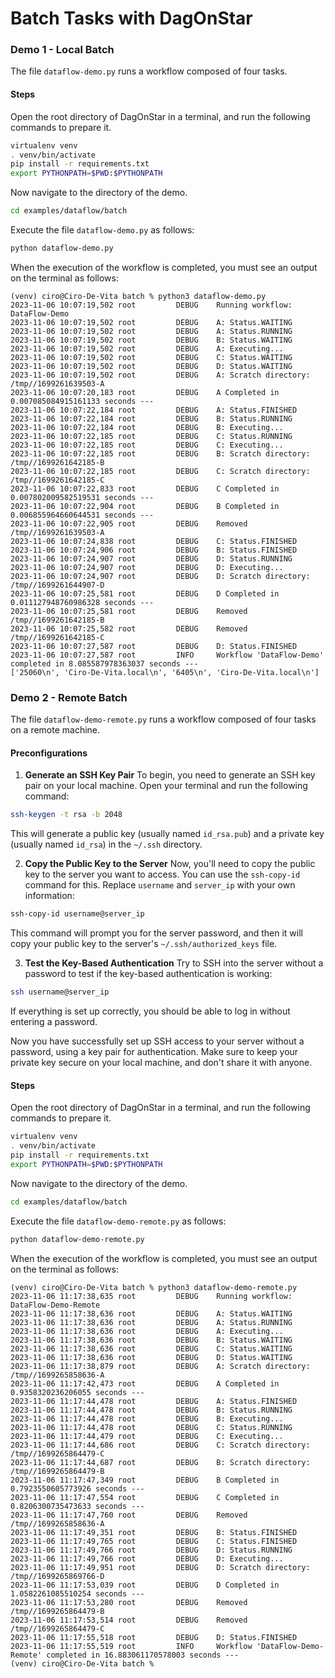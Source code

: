 # Batch Tasks with DagOnStar

### Demo 1 - Local Batch

The file ```dataflow-demo.py``` runs a workflow composed of four tasks.

#### Steps

Open the root directory of DagOnStar in a terminal, and run the following commands to prepare it.

```bash
virtualenv venv
. venv/bin/activate
pip install -r requirements.txt
export PYTHONPATH=$PWD:$PYTHONPATH
```

Now navigate to the directory of the demo.

```bash
cd examples/dataflow/batch
```

Execute the file ```dataflow-demo.py``` as follows:

```bash
python dataflow-demo.py
```

When the execution of the workflow is completed, you must see an output on the terminal as follows:

```console
(venv) ciro@Ciro-De-Vita batch % python3 dataflow-demo.py                                       
2023-11-06 10:07:19,502 root         DEBUG    Running workflow: DataFlow-Demo
2023-11-06 10:07:19,502 root         DEBUG    A: Status.WAITING
2023-11-06 10:07:19,502 root         DEBUG    A: Status.RUNNING
2023-11-06 10:07:19,502 root         DEBUG    B: Status.WAITING
2023-11-06 10:07:19,502 root         DEBUG    A: Executing...
2023-11-06 10:07:19,502 root         DEBUG    C: Status.WAITING
2023-11-06 10:07:19,502 root         DEBUG    D: Status.WAITING
2023-11-06 10:07:19,502 root         DEBUG    A: Scratch directory: /tmp//1699261639503-A
2023-11-06 10:07:20,183 root         DEBUG    A Completed in 0.007085084915161133 seconds ---
2023-11-06 10:07:22,184 root         DEBUG    A: Status.FINISHED
2023-11-06 10:07:22,184 root         DEBUG    B: Status.RUNNING
2023-11-06 10:07:22,184 root         DEBUG    B: Executing...
2023-11-06 10:07:22,185 root         DEBUG    C: Status.RUNNING
2023-11-06 10:07:22,185 root         DEBUG    C: Executing...
2023-11-06 10:07:22,185 root         DEBUG    B: Scratch directory: /tmp//1699261642185-B
2023-11-06 10:07:22,185 root         DEBUG    C: Scratch directory: /tmp//1699261642185-C
2023-11-06 10:07:22,833 root         DEBUG    C Completed in 0.007802009582519531 seconds ---
2023-11-06 10:07:22,904 root         DEBUG    B Completed in 0.006855964660644531 seconds ---
2023-11-06 10:07:22,905 root         DEBUG    Removed /tmp//1699261639503-A
2023-11-06 10:07:24,838 root         DEBUG    C: Status.FINISHED
2023-11-06 10:07:24,906 root         DEBUG    B: Status.FINISHED
2023-11-06 10:07:24,907 root         DEBUG    D: Status.RUNNING
2023-11-06 10:07:24,907 root         DEBUG    D: Executing...
2023-11-06 10:07:24,907 root         DEBUG    D: Scratch directory: /tmp//1699261644907-D
2023-11-06 10:07:25,581 root         DEBUG    D Completed in 0.011127948760986328 seconds ---
2023-11-06 10:07:25,581 root         DEBUG    Removed /tmp//1699261642185-B
2023-11-06 10:07:25,582 root         DEBUG    Removed /tmp//1699261642185-C
2023-11-06 10:07:27,587 root         DEBUG    D: Status.FINISHED
2023-11-06 10:07:27,587 root         INFO     Workflow 'DataFlow-Demo' completed in 8.085587978363037 seconds ---
['25060\n', 'Ciro-De-Vita.local\n', '6405\n', 'Ciro-De-Vita.local\n']
```

### Demo 2 - Remote Batch

The file ```dataflow-demo-remote.py``` runs a workflow composed of four tasks on a remote machine.

#### Preconfigurations

1. **Generate an SSH Key Pair**
To begin, you need to generate an SSH key pair on your local machine. Open your terminal and run the following command:

```bash
ssh-keygen -t rsa -b 2048
```

This will generate a public key (usually named `id_rsa.pub`) and a private key (usually named `id_rsa`) in the `~/.ssh` directory.

2. **Copy the Public Key to the Server**
Now, you'll need to copy the public key to the server you want to access. You can use the `ssh-copy-id` command for this. Replace `username` and `server_ip` with your own information:

```bash
ssh-copy-id username@server_ip
```

This command will prompt you for the server password, and then it will copy your public key to the server's `~/.ssh/authorized_keys` file.

3. **Test the Key-Based Authentication**
Try to SSH into the server without a password to test if the key-based authentication is working:

```bash
ssh username@server_ip
```

If everything is set up correctly, you should be able to log in without entering a password.

Now you have successfully set up SSH access to your server without a password, using a key pair for authentication. Make sure to keep your private key secure on your local machine, and don't share it with anyone.

#### Steps

Open the root directory of DagOnStar in a terminal, and run the following commands to prepare it.

```bash
virtualenv venv
. venv/bin/activate
pip install -r requirements.txt
export PYTHONPATH=$PWD:$PYTHONPATH
```

Now navigate to the directory of the demo.

```bash
cd examples/dataflow/batch
```

Execute the file ```dataflow-demo-remote.py``` as follows:

```bash
python dataflow-demo-remote.py
```

When the execution of the workflow is completed, you must see an output on the terminal as follows:

```console
(venv) ciro@Ciro-De-Vita batch % python3 dataflow-demo-remote.py
2023-11-06 11:17:38,635 root         DEBUG    Running workflow: DataFlow-Demo-Remote
2023-11-06 11:17:38,636 root         DEBUG    A: Status.WAITING
2023-11-06 11:17:38,636 root         DEBUG    A: Status.RUNNING
2023-11-06 11:17:38,636 root         DEBUG    A: Executing...
2023-11-06 11:17:38,636 root         DEBUG    B: Status.WAITING
2023-11-06 11:17:38,636 root         DEBUG    C: Status.WAITING
2023-11-06 11:17:38,636 root         DEBUG    D: Status.WAITING
2023-11-06 11:17:38,879 root         DEBUG    A: Scratch directory: /tmp//1699265858636-A
2023-11-06 11:17:42,473 root         DEBUG    A Completed in 0.9358320236206055 seconds ---
2023-11-06 11:17:44,478 root         DEBUG    A: Status.FINISHED
2023-11-06 11:17:44,478 root         DEBUG    B: Status.RUNNING
2023-11-06 11:17:44,478 root         DEBUG    B: Executing...
2023-11-06 11:17:44,478 root         DEBUG    C: Status.RUNNING
2023-11-06 11:17:44,479 root         DEBUG    C: Executing...
2023-11-06 11:17:44,686 root         DEBUG    C: Scratch directory: /tmp//1699265864479-C
2023-11-06 11:17:44,687 root         DEBUG    B: Scratch directory: /tmp//1699265864479-B
2023-11-06 11:17:47,349 root         DEBUG    B Completed in 0.7923550605773926 seconds ---
2023-11-06 11:17:47,554 root         DEBUG    C Completed in 0.8206300735473633 seconds ---
2023-11-06 11:17:47,760 root         DEBUG    Removed /tmp//1699265858636-A
2023-11-06 11:17:49,351 root         DEBUG    B: Status.FINISHED
2023-11-06 11:17:49,765 root         DEBUG    C: Status.FINISHED
2023-11-06 11:17:49,766 root         DEBUG    D: Status.RUNNING
2023-11-06 11:17:49,766 root         DEBUG    D: Executing...
2023-11-06 11:17:49,951 root         DEBUG    D: Scratch directory: /tmp//1699265869766-D
2023-11-06 11:17:53,039 root         DEBUG    D Completed in 1.0582261085510254 seconds ---
2023-11-06 11:17:53,280 root         DEBUG    Removed /tmp//1699265864479-B
2023-11-06 11:17:53,514 root         DEBUG    Removed /tmp//1699265864479-C
2023-11-06 11:17:55,518 root         DEBUG    D: Status.FINISHED
2023-11-06 11:17:55,519 root         INFO     Workflow 'DataFlow-Demo-Remote' completed in 16.883061170578003 seconds ---
(venv) ciro@Ciro-De-Vita batch % 
```